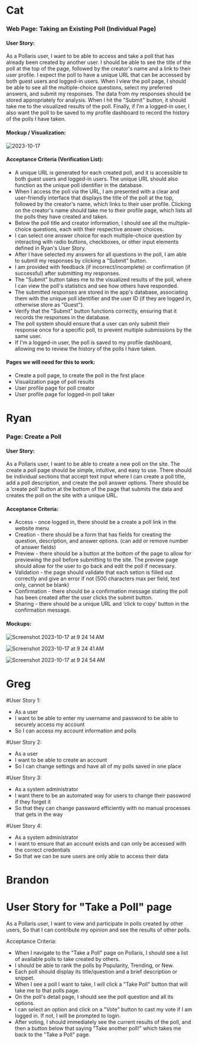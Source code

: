 # Cat

### Web Page: Taking an Existing Poll (Individual Page)

#### User Story:
As a Pollaris user, I want to be able to access and take a poll that has already been created by another user. I should be able to see the title of the poll at the top of the page, followed by the creator's name and a link to their user profile. I expect the poll to have a unique URL that can be accessed by both guest users and logged-in users. When I view the poll page, I should be able to see all the multiple-choice questions, select my preferred answers, and submit my responses. The data from my responses should be stored appropriately for analysis. When I hit the "Submit" button, it should take me to the visualized results of the poll. Finally, if I'm a logged-in user, I also want the poll to be saved to my profile dashboard to record the history of the polls I have taken. 

#### Mockup / Visualization:
![2023-10-17](https://github.com/catalinaescalona/greendevs/assets/68168149/83d034a4-7f09-4809-972a-856b556262da)


#### Acceptance Criteria (Verification List):
* A unique URL is generated for each created poll, and it is accessible to both guest users and logged-in users. The unique URL should also function as the unique poll identifier in the database.
* When I access the poll via the URL, I am presented with a clear and user-friendly interface that displays the title of the poll at the top, followed by the creator's name, which links to their user profile. Clicking on the creator's name should take me to their profile page, which lists all the polls they have created and taken. 
* Below the poll title and creator information, I should see all the multiple-choice questions, each with their respective answer choices.
* I can select one answer choice for each multiple-choice question by interacting with radio buttons, checkboxes, or other input elements defined in Ryan's User Story.
* After I have selected my answers for all questions in the poll, I am able to submit my responses by clicking a "Submit" button.
* I am provided with feedback (if incorrect/incomplete) or confirmation (if successful) after submitting my responses.
* The "Submit" button takes me to the visualized results of the poll, where I can view the poll's statistics and see how others have responded.
* The submitted responses are stored in the app's database, associating them with the unique poll identifier and the user ID (if they are logged in, otherwise store as "Guest").
* Verify that the "Submit" button functions correctly, ensuring that it records the responses in the database.
* The poll system should ensure that a user can only submit their response once for a specific poll, to prevent multiple submissions by the same user.
* If I'm a logged-in user, the poll is saved to my profile dashboard, allowing me to review the history of the polls I have taken.

#### Pages we will need for this to work:
* Create a poll page, to create the poll in the first place
* Visualization page of poll results
* User profile page for poll creator
* User profile page for logged-in poll taker


# Ryan

### Page: Create a Poll

#### User Story:
As a Pollaris user, I want to be able to create a new poll on the site. The create a poll page should be simple, intuitive, and easy to use. There should be individual sections that accept text input where I can create a poll title, add a poll description, and create the poll answer options. There should be a ‘create poll’ button at the bottom of the page that submits the data and creates the poll on the site with a unique URL.

#### Acceptance Criteria:
* Access - once logged in, there should be a create a poll link in the website menu
* Creation - there should be a form that has fields for creating the question, description, and answer options. (can add or remove number of answer fields)
* Preview - there should be a button at the bottom of the page to allow for previewing the poll before submitting to the site. The preview page should allow for the user to go back and edit the poll if necessary.
* Validation - the page should validate that each setion is filled out correctly and give an error if not (500 characters max per field, text only, cannot be blank)
* Confirmation - there should be a confirmation message stating the poll has been created after the user clicks the submit button.
* Sharing - there should be a unique URL and ‘click to copy’ button in the confirmation message.

#### Mockups:

![Screenshot 2023-10-17 at 9 24 14 AM](https://github.com/catalinaescalona/greendevs/assets/143199876/8a843699-1e02-41d6-9797-a7fd8b4fd058)

![Screenshot 2023-10-17 at 9 24 41 AM](https://github.com/catalinaescalona/greendevs/assets/143199876/73a311b1-b0be-48ce-8bea-823c431ce034)

![Screenshot 2023-10-17 at 9 24 54 AM](https://github.com/catalinaescalona/greendevs/assets/143199876/ee32ced6-8fb2-46d2-8c6a-b3e22631c3f1)


# Greg

#User Story 1:
* As a user
* I want to be able to enter my username and password to be able to securely access my account
* So I can access my account information and polls
  

#User Story 2:
* As a user
* I want to be able to create an account
* So I can change settings and have all of my polls saved in one place
  

#User Story 3:
* As a system administrator
* I want there to be an automated way for users to change their password if they forget it
* So that they can change password efficiently with no manual processes that gets in the way
  

#User Story 4:
* As a system administrator
* I want to ensure that an account exists and can only be accessed with the correct credentials
* So that we can be sure users are only able to access their data

# Brandon

# User Story for "Take a Poll" page

As a Pollaris user,
I want to view and participate in polls created by other users,
So that I can contribute my opinion and see the results of other polls.

Acceptance Criteria:

* When I navigate to the "Take a Poll" page on Pollaris, I should see a list of available polls to take created by others.
* I should be able to rank the polls by Popularity, Trending, or New.
* Each poll should display its title/question and a brief description or snippet.
* When I see a poll I want to take, I will click a "Take Poll" button that will take me to that polls page.
* On the poll's detail page, I should see the poll question and all its options.
* I can select an option and click on a "Vote" button to cast my vote if I am logged in. If not, I will be prompted to login.
* After voting, I should immediately see the current results of the poll, and then a button below that saying "Take another poll!" which takes me back to the "Take a Poll" page.










